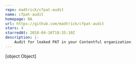 ```yaml
---
repo: madtrick/cfpat-audit
name: cfpat-audit
homepage: NA
url: https://github.com/madtrick/cfpat-audit
stars: 4
starredAt: 2018-04-16T18:35:10Z
description: |-
    Audit for leaked PAT in your Contentful organization
---
```


[object Object]
